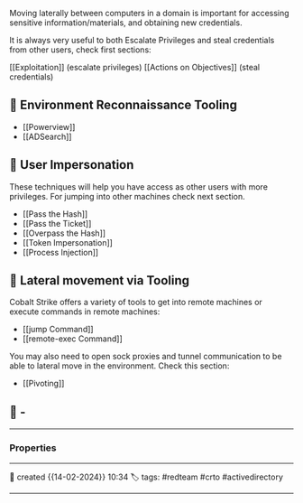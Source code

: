 Moving laterally between computers in a domain is important for accessing sensitive information/materials, and obtaining new credentials.

It is always very useful to both Escalate Privileges and steal credentials from other users, check first sections:

[[Exploitation]] (escalate privileges)
[[Actions on Objectives]]  (steal credentials)

## 📔 Environment Reconnaissance Tooling

- [[Powerview]]
- [[ADSearch]]

## 📔 User Impersonation

These techniques will help you have access as other users with more privileges. For jumping into other machines check next section.

- [[Pass the Hash]]
- [[Pass the Ticket]]
- [[Overpass the Hash]]
- [[Token Impersonation]]
- [[Process Injection]]

## 📔 Lateral movement via Tooling

Cobalt Strike offers a variety of tools to get into remote machines or execute commands in remote machines:

- [[jump Command]] 
- [[remote-exec Command]]

You may also need to open sock proxies and tunnel communication to be able to lateral move in the environment. Check this section:

- [[Pivoting]]

 
## 🚀 -

---


### Properties
---
📆 created   {{14-02-2024}} 10:34
🏷️ tags: #redteam #crto #activedirectory 

---
